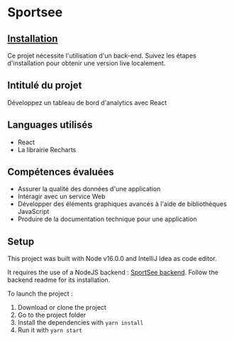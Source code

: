 # Sportsee

## [Installation](#Setup)

Ce projet nécessite l'utilisation d'un back-end. 
Suivez les étapes d'installation pour obtenir une version live localement.

## Intitulé du projet
Développez un tableau de bord d'analytics avec React

## Languages utilisés 
 - React 
 - La librairie Recharts  

## Compétences évaluées
- Assurer la qualité des données d'une application
- Intéragir avec un service Web
- Développer des éléments graphiques avancés à l'aide de bibliothèques JavaScript
- Produire de la documentation technique pour une application

## Setup

This project was built with Node v16.0.0 and IntelliJ Idea as code editor.

It requires the use of a NodeJS backend : [SportSee backend](https://github.com/Noucho/AntoninBouzy_12_03-06-2022_backend).
Follow the backend readme for its installation.

To launch the project :

1. Download or clone the project
2. Go to the project folder
3. Install the dependencies with `yarn install`
4. Run it with `yarn start`
